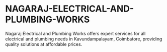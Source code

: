 # NAGARAJ-ELECTRICAL-AND-PLUMBING-WORKS
Nagaraj Electrical and Plumbing Works offers expert services for all electrical and plumbing needs in Kavundampalayam, Coimbatore, providing quality solutions at affordable prices.
